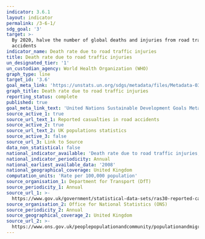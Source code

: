 ```yaml
---
indicator: 3.6.1
layout: indicator
permalink: /3-6-1/
sdg_goal: '3'
target: >-
  By 2020, halve the number of global deaths and injuries from road traffic
  accidents
indicator_name: Death rate due to road traffic injuries
title: Death rate due to road traffic injuries
un_designated_tier: '1'
un_custodian_agency: World Health Organization (WHO)
graph_type: line
target_id: '3.6'
goal_meta_link: 'https://unstats.un.org/sdgs/metadata/files/Metadata-03-06-01.pdf'
graph_title: Death rate due to road traffic injuries
reporting_status: complete
published: true
goal_meta_link_text: 'United Nations Sustainable Development Goals Metadata: 3.6.1'
source_active_1: true
source_url_text_1: Reported casualties in road accidents
source_active_2: true
source_url_text_2: UK populations statistics
source_active_3: false
source_url_3: Link to Source
data_non_statistical: false
national_indicator_available: 'Death rate due to road traffic injuries, per 100,000 population'
national_indicator_periodicity: Annual
national_earliest_available_data: '2008'
national_geographical_coverage: United Kingdom
computation_units: 'Rate per 100,000 population'
source_organisation_1: Department for Transport (DfT)
source_periodicity_1: Annual
source_url_1: >-
  https://www.gov.uk/government/statistical-data-sets/ras30-reported-casualties-in-road-accidents
source_organisation_2: Office for National Statistics (ONS)
source_periodicity_2: Annual
source_geographical_coverage_2: United Kingdom
source_url_2: >-
  https://www.ons.gov.uk/peoplepopulationandcommunity/populationandmigration/populationestimates/datasets/populationestimatestimeseriesdataset
---
```

